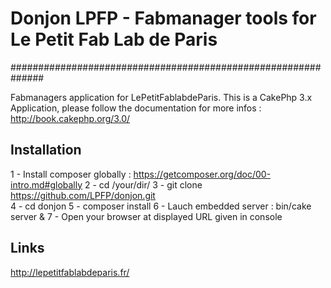 # Donjon LPFP - Fabmanager tools for Le Petit Fab Lab de Paris
##############################################################

Fabmanagers application for LePetitFablabdeParis.
This is a CakePhp 3.x Application, please follow the documentation for more infos : http://book.cakephp.org/3.0/

Installation
------------
1 - Install composer globally : https://getcomposer.org/doc/00-intro.md#globally
2 - cd /your/dir/
3 - git clone https://github.com/LPFP/donjon.git  
4 - cd donjon
5 - composer install
6 - Lauch embedded server : bin/cake server &
7 - Open your browser at displayed URL given in console

Links
-----
http://lepetitfablabdeparis.fr/
